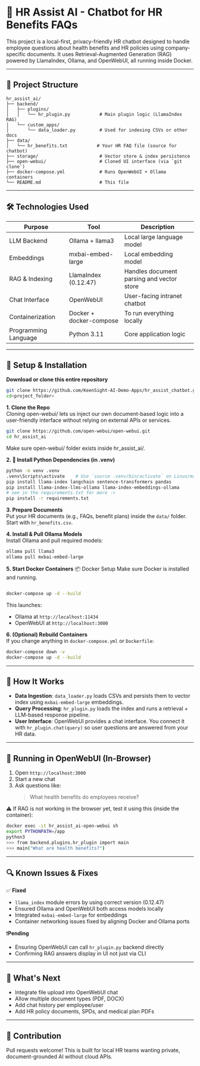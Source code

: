 # 🧠 HR Assist AI - Chatbot for HR Benefits FAQs  
This project is a local-first, privacy-friendly HR chatbot designed to handle employee questions about health benefits and HR policies using company-specific documents. It uses Retrieval-Augmented Generation (RAG) powered by LlamaIndex, Ollama, and OpenWebUI, all running inside Docker.

---

## 📁 Project Structure  

```
hr_assist_ai/
├── backend/
│   ├── plugins/
│   │   └── hr_plugin.py           # Main plugin logic (LlamaIndex RAG)
│   └── custom_apps/
│       └── data_loader.py         # Used for indexing CSVs or other docs
├── data/
│   └── hr_benefits.txt           # Your HR FAQ file (source for chatbot)
├── storage/                       # Vector store & index persistence
├── open-webui/                    # Cloned UI interface (via `git clone`)
├── docker-compose.yml             # Runs OpenWebUI + Ollama containers
└── README.md                      # This file
```
---

## 🛠️ Technologies Used  
| **Purpose**                | **Tool**                | **Description**                                    |
|---------------------------|-------------------------|----------------------------------------------------|
| LLM Backend               | Ollama + llama3         | Local large language model                         |
| Embeddings                | mxbai-embed-large       | Local embedding model                              |
| RAG & Indexing            | LlamaIndex (0.12.47)    | Handles document parsing and vector store          |
| Chat Interface            | OpenWebUI               | User-facing intranet chatbot                       |
| Containerization          | Docker + docker-compose | To run everything locally                          |
| Programming Language      | Python 3.11             | Core application logic                             |

---

## 🔁 Setup & Installation  
**Download or clone this entire repository** 
```bash
git clone https://github.com/KeenSight-AI-Demo-Apps/hr_assist_chatbot.git
cd<project_folder>
```
**1. Clone the Repo**  
Cloning open-webui/ lets us inject our own document-based logic into a user-friendly interface without relying on external APIs or services.
```bash
git clone https://github.com/open-webui/open-webui.git
cd hr_assist_ai
```
Make sure open-webui/ folder exists inside hr_assist_ai/.

**2. 🐍 Install Python Dependencies (in .venv)**  
```bash
python -m venv .venv
.venv\Scripts\activate    # Use `source .venv/bin/activate` on Linux/macOS
pip install llama-index langchain sentence-transformers pandas
pip install llama-index-llms-ollama llama-index-embeddings-ollama
# see in the requirements.txt for more ->
pip install -r requirements.txt
```

**3. Prepare Documents**  
Put your HR documents (e.g., FAQs, benefit plans) inside the `data/` folder. Start with `hr_benefits.csv`.

**4. Install & Pull Ollama Models**  
Install Ollama and pull required models:  
```bash
ollama pull llama3  
ollama pull mxbai-embed-large  
```

**5. Start Docker Containers** 
📦 Docker Setup
Make sure Docker is installed and running. 
```bash

docker-compose up -d --build 
```  
This launches:  
- Ollama at `http://localhost:11434`  
- OpenWebUI at `http://localhost:3000`

**6. (Optional) Rebuild Containers**  
If you change anything in `docker-compose.yml` or `Dockerfile`:  
```bash
docker-compose down -v  
docker-compose up -d --build  
```

---

## 🧠 How It Works  

- **Data Ingestion**: `data_loader.py` loads CSVs and persists them to vector index using `mxbai-embed-large` embeddings.  
- **Query Processing**: `hr_plugin.py` loads the index and runs a retrieval + LLM-based response pipeline.  
- **User Interface**: OpenWebUI provides a chat interface. You connect it with `hr_plugin.chat(query)` so user questions are answered from your HR data.

---

## 🧪 Running in OpenWebUI (In-Browser)  

1. Open `http://localhost:3000`  
2. Start a new chat  
3. Ask questions like:  
   > What health benefits do employees receive?

⚠️ If RAG is not working in the browser yet, test it using this (inside the container):  
```bash
docker exec -it hr_assist_ai-open-webui sh  
export PYTHONPATH=/app  
python3  
>>> from backend.plugins.hr_plugin import main 
>>> main("What are health benefits?")  
```

---

## 🔍 Known Issues & Fixes  

✅ **Fixed**  
- `llama_index` module errors by using correct version (0.12.47)  
- Ensured Ollama and OpenWebUI both access models locally  
- Integrated `mxbai-embed-large` for embeddings  
- Container networking issues fixed by aligning Docker and Ollama ports  

❗**Pending**  
- Ensuring OpenWebUI can call `hr_plugin.py` backend directly  
- Confirming RAG answers display in UI not just via CLI  

---

## 🚀 What's Next  

- Integrate file upload into OpenWebUI chat  
- Allow multiple document types (PDF, DOCX)  
- Add chat history per employee/user  
- Add HR policy documents, SPDs, and medical plan PDFs  

---

## 🤝 Contribution  
Pull requests welcome! This is built for local HR teams wanting private, document-grounded AI without cloud APIs.